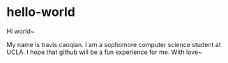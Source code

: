 # hello-world

Hi world~

  My name is travis caoqian. I am a sophomore computer science student at UCLA. I hope that github will be a fun experience for me. 
  With love~
